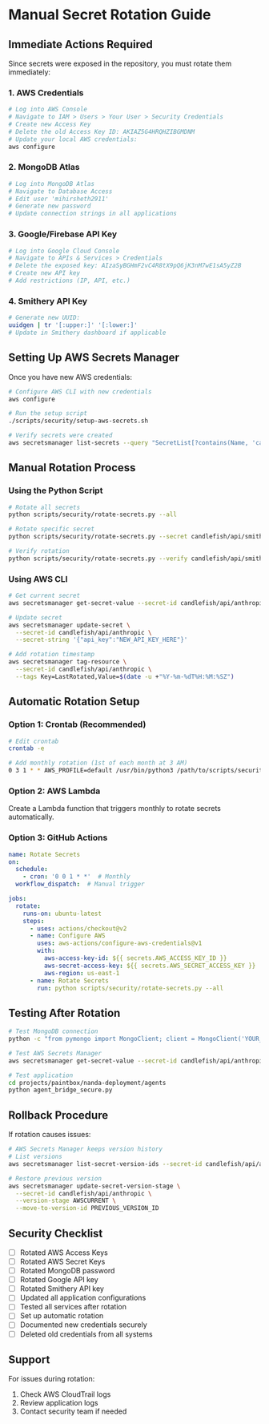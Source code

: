 # Manual Secret Rotation Guide

## Immediate Actions Required

Since secrets were exposed in the repository, you must rotate them immediately:

### 1. AWS Credentials
```bash
# Log into AWS Console
# Navigate to IAM > Users > Your User > Security Credentials
# Create new Access Key
# Delete the old Access Key ID: AKIAZ5G4HRQHZIBGMDNM
# Update your local AWS credentials:
aws configure
```

### 2. MongoDB Atlas
```bash
# Log into MongoDB Atlas
# Navigate to Database Access
# Edit user 'mihirsheth2911' 
# Generate new password
# Update connection strings in all applications
```

### 3. Google/Firebase API Key
```bash
# Log into Google Cloud Console
# Navigate to APIs & Services > Credentials
# Delete the exposed key: AIzaSyBGHmF2vC4R8tX9pQ6jK3nM7wE1sA5yZ2B
# Create new API key
# Add restrictions (IP, API, etc.)
```

### 4. Smithery API Key
```bash
# Generate new UUID:
uuidgen | tr '[:upper:]' '[:lower:]'
# Update in Smithery dashboard if applicable
```

## Setting Up AWS Secrets Manager

Once you have new AWS credentials:

```bash
# Configure AWS CLI with new credentials
aws configure

# Run the setup script
./scripts/security/setup-aws-secrets.sh

# Verify secrets were created
aws secretsmanager list-secrets --query "SecretList[?contains(Name, 'candlefish/')].[Name]" --output table
```

## Manual Rotation Process

### Using the Python Script
```bash
# Rotate all secrets
python scripts/security/rotate-secrets.py --all

# Rotate specific secret
python scripts/security/rotate-secrets.py --secret candlefish/api/smithery --type api_key

# Verify rotation
python scripts/security/rotate-secrets.py --verify candlefish/api/smithery
```

### Using AWS CLI
```bash
# Get current secret
aws secretsmanager get-secret-value --secret-id candlefish/api/anthropic

# Update secret
aws secretsmanager update-secret \
  --secret-id candlefish/api/anthropic \
  --secret-string '{"api_key":"NEW_API_KEY_HERE"}'

# Add rotation timestamp
aws secretsmanager tag-resource \
  --secret-id candlefish/api/anthropic \
  --tags Key=LastRotated,Value=$(date -u +"%Y-%m-%dT%H:%M:%SZ")
```

## Automatic Rotation Setup

### Option 1: Crontab (Recommended)
```bash
# Edit crontab
crontab -e

# Add monthly rotation (1st of each month at 3 AM)
0 3 1 * * AWS_PROFILE=default /usr/bin/python3 /path/to/scripts/security/rotate-secrets.py --all >> /var/log/secret-rotation.log 2>&1
```

### Option 2: AWS Lambda
Create a Lambda function that triggers monthly to rotate secrets automatically.

### Option 3: GitHub Actions
```yaml
name: Rotate Secrets
on:
  schedule:
    - cron: '0 0 1 * *'  # Monthly
  workflow_dispatch:  # Manual trigger

jobs:
  rotate:
    runs-on: ubuntu-latest
    steps:
      - uses: actions/checkout@v2
      - name: Configure AWS
        uses: aws-actions/configure-aws-credentials@v1
        with:
          aws-access-key-id: ${{ secrets.AWS_ACCESS_KEY_ID }}
          aws-secret-access-key: ${{ secrets.AWS_SECRET_ACCESS_KEY }}
          aws-region: us-east-1
      - name: Rotate Secrets
        run: python scripts/security/rotate-secrets.py --all
```

## Testing After Rotation

```bash
# Test MongoDB connection
python -c "from pymongo import MongoClient; client = MongoClient('YOUR_NEW_URI'); print('Connected!')"

# Test AWS Secrets Manager
aws secretsmanager get-secret-value --secret-id candlefish/api/anthropic --query SecretString

# Test application
cd projects/paintbox/nanda-deployment/agents
python agent_bridge_secure.py
```

## Rollback Procedure

If rotation causes issues:

```bash
# AWS Secrets Manager keeps version history
# List versions
aws secretsmanager list-secret-version-ids --secret-id candlefish/api/anthropic

# Restore previous version
aws secretsmanager update-secret-version-stage \
  --secret-id candlefish/api/anthropic \
  --version-stage AWSCURRENT \
  --move-to-version-id PREVIOUS_VERSION_ID
```

## Security Checklist

- [ ] Rotated AWS Access Keys
- [ ] Rotated AWS Secret Keys  
- [ ] Rotated MongoDB password
- [ ] Rotated Google API key
- [ ] Rotated Smithery API key
- [ ] Updated all application configurations
- [ ] Tested all services after rotation
- [ ] Set up automatic rotation
- [ ] Documented new credentials securely
- [ ] Deleted old credentials from all systems

## Support

For issues during rotation:
1. Check AWS CloudTrail logs
2. Review application logs
3. Contact security team if needed